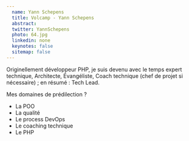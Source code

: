 ```yaml
---
  name: Yann Schepens
  title: Volcamp - Yann Schepens
  abstract: 
  twitter: YannSchepens
  photo: 64.jpg
  linkedin: none
  keynotes: false
  sitemap: false
---
```

Originellement développeur PHP, je suis devenu avec le temps expert technique, Architecte, Évangéliste, Coach technique (chef de projet si nécessaire) ; en résumé : Tech Lead.

Mes domaines de prédilection ?

- La POO
- La qualité
- Le process DevOps
- Le coaching technique
- Le PHP

